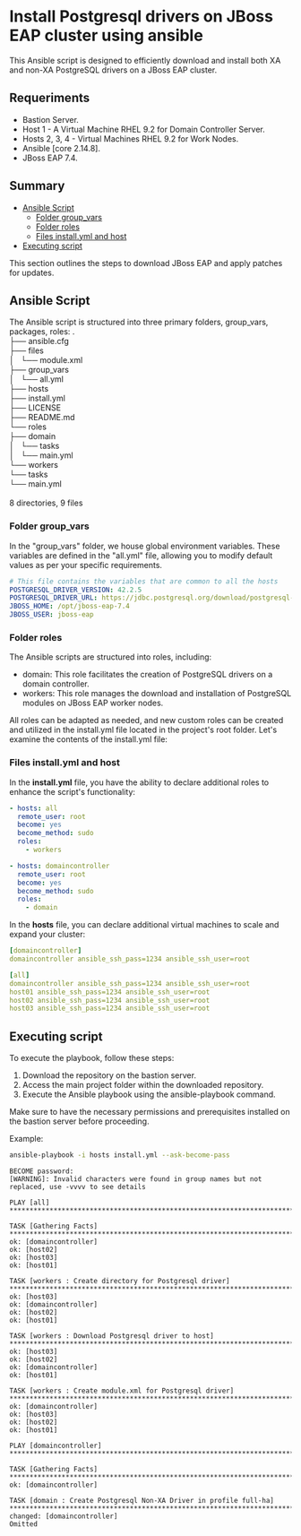 # Install Postgresql drivers on JBoss EAP cluster using ansible
This Ansible script is designed to efficiently download and install both XA and non-XA PostgreSQL drivers on a JBoss EAP cluster.

## Requeriments

* Bastion Server.
* Host 1 - A Virtual Machine RHEL 9.2 for Domain Controller Server.
* Hosts 2, 3, 4 - Virtual Machines RHEL 9.2 for Work Nodes.
* Ansible [core 2.14.8].
* JBoss EAP 7.4.

## Summary
* [Ansible Script](#ansible-script)
  * [Folder group_vars](#folder-group_vars)
  * [Folder roles](#folder-roles)
  * [Files install.yml and host](#files-installyml-and-host)
* [Executing script](#executing-script)

This section outlines the steps to download JBoss EAP and apply patches for updates.

## Ansible Script

The Ansible script is structured into three primary folders, group_vars, packages, roles:
.</br>
├── ansible.cfg</br>
├── files</br>
│   └── module.xml</br>
├── group_vars</br>
│   └── all.yml</br>
├── hosts</br>
├── install.yml</br>
├── LICENSE</br>
├── README.md</br>
└── roles</br>
    ├── domain</br>
    │   └── tasks</br>
    │       └── main.yml</br>
    └── workers</br>
        └── tasks</br>
            └── main.yml</br>
</br>
8 directories, 9 files</br>


### Folder group_vars

In the "group_vars" folder, we house global environment variables. These variables are defined in the "all.yml" file, allowing you to modify default values as per your specific requirements.

```yaml
# This file contains the variables that are common to all the hosts
POSTGRESQL_DRIVER_VERSION: 42.2.5
POSTGRESQL_DRIVER_URL: https://jdbc.postgresql.org/download/postgresql-{{ POSTGRESQL_DRIVER_VERSION }}.jar
JBOSS_HOME: /opt/jboss-eap-7.4
JBOSS_USER: jboss-eap
```

### Folder roles

The Ansible scripts are structured into roles, including:

* domain: This role facilitates the creation of PostgreSQL drivers on a domain controller.
* workers: This role manages the download and installation of PostgreSQL modules on JBoss EAP worker nodes.

All roles can be adapted as needed, and new custom roles can be created and utilized in the install.yml file located in the project's root folder. Let's examine the contents of the install.yml file:

### Files install.yml and host


In the **install.yml** file, you have the ability to declare additional roles to enhance the script's functionality:

```yaml
- hosts: all
  remote_user: root
  become: yes
  become_method: sudo
  roles:
    - workers

- hosts: domaincontroller
  remote_user: root
  become: yes
  become_method: sudo
  roles:
    - domain
```

In the **hosts** file, you can declare additional virtual machines to scale and expand your cluster:

```yaml
[domaincontroller]
domaincontroller ansible_ssh_pass=1234 ansible_ssh_user=root

[all]
domaincontroller ansible_ssh_pass=1234 ansible_ssh_user=root
host01 ansible_ssh_pass=1234 ansible_ssh_user=root
host02 ansible_ssh_pass=1234 ansible_ssh_user=root
host03 ansible_ssh_pass=1234 ansible_ssh_user=root
```

## Executing script

To execute the playbook, follow these steps:
1. Download the repository on the bastion server.
2. Access the main project folder within the downloaded repository.
3. Execute the Ansible playbook using the ansible-playbook command.

Make sure to have the necessary permissions and prerequisites installed on the bastion server before proceeding.

Example:

```bash
ansible-playbook -i hosts install.yml --ask-become-pass
```
```console
BECOME password: 
[WARNING]: Invalid characters were found in group names but not replaced, use -vvvv to see details

PLAY [all] ***********************************************************************************************************************************************************************************************************************************

TASK [Gathering Facts] ***********************************************************************************************************************************************************************************************************************
ok: [domaincontroller]
ok: [host02]
ok: [host03]
ok: [host01]

TASK [workers : Create directory for Postgresql driver] **************************************************************************************************************************************************************************************
ok: [host03]
ok: [domaincontroller]
ok: [host02]
ok: [host01]

TASK [workers : Download Postgresql driver to host] ******************************************************************************************************************************************************************************************
ok: [host03]
ok: [host02]
ok: [domaincontroller]
ok: [host01]

TASK [workers : Create module.xml for Postgresql driver] *************************************************************************************************************************************************************************************
ok: [domaincontroller]
ok: [host03]
ok: [host02]
ok: [host01]

PLAY [domaincontroller] **********************************************************************************************************************************************************************************************************************

TASK [Gathering Facts] ***********************************************************************************************************************************************************************************************************************
ok: [domaincontroller]

TASK [domain : Create Postgresql Non-XA Driver in profile full-ha] ***************************************************************************************************************************************************************************
changed: [domaincontroller]
Omitted
```

